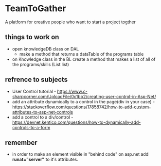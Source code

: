 # TeamToGather
A platform for creative people who want to start a project togther







things to work on
-------------------------------
- open knowledgeDB class on DAL
  - make a method that returns a dataTable of the programs table
- on Knowledge class in the BL create a method that makes a list of all of the programs/skills (List<Knowledge> list)

refrence to subjects
---------------------
- User Control tutorial - https://www.c-sharpcorner.com/UploadFile/0c1bb2/creating-user-control-in-Asp-Net/
- add an attribute dynamically to a control in the page(div in your case) - https://stackoverflow.com/questions/17858742/how-to-add-custom-attributes-to-asp-net-controls
- add a control to a div/control - https://devnet.kentico.com/questions/how-to-dynamically-add-controls-to-a-form

remember
--------
- in order to make an element visible in "behind code" on asp.net add **runat="server"** to it's attributes.
